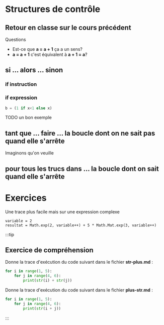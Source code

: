 # Structures de contrôle

## Retour en classe sur le cours précédent

Questions 
- Est-ce que **a = a + 1** ça a un sens?
- **a = a + 1** c'est équivalent à **a + 1 = a**?

## si ... alors ... sinon

### if instruction

### if expression

```python
b = (1 if x<1 else x)
```

TODO un bon exemple


## tant que ... faire ... la boucle dont on ne sait pas quand elle s'arrête

Imaginons qu'on veuille


## pour tous les trucs dans ... la boucle dont on sait quand elle s'arrête


# Exercices

Une trace plus facile mais sur une expression complexe

```pyhton
variable = 2
resultat = Math.exp(2, variable++) + 5 * Math.Mat.exp(3, variable++)
```



:::tip

## Exercice de compréhension

Donne la trace d'exécution du code suivant dans le fichier **str-plus.md** :
```python
for i in range(1, 5):
    for j in range(4, 6):
        print(str(i) + str(j))
```

Donne la trace d'exécution du code suivant dans le fichier **plus-str.md** :
```python
for i in range(1, 5):
    for j in range(4, 6):
        print(str(i + j))
```

:::



